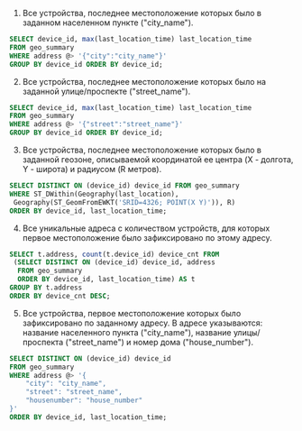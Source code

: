 1. Все устройства, последнее местоположение которых было в заданном населенном пункте ("city_name").

```sql
SELECT device_id, max(last_location_time) last_location_time 
FROM geo_summary 
WHERE address @> '{"city":"city_name"}' 
GROUP BY device_id ORDER BY device_id;
```

2. Все устройства, последнее местоположение которых было на заданной улице/проспекте ("street_name").

```sql
SELECT device_id, max(last_location_time) last_location_time 
FROM geo_summary 
WHERE address @> '{"street":"street_name"}' 
GROUP BY device_id ORDER BY device_id;
```

3. Все устройства, последнее местоположение которых было в заданной геозоне, описываемой координатой ее центра (X - долгота, Y - широта) и радиусом (R метров).

```sql
SELECT DISTINCT ON (device_id) device_id FROM geo_summary
WHERE ST_DWithin(Geography(last_location), 
 Geography(ST_GeomFromEWKT('SRID=4326; POINT(X Y)')), R)
ORDER BY device_id, last_location_time;
```

4. Все уникальные адреса с количеством устройств, для которых первое местоположение было зафиксировано по этому адресу.

```sql
SELECT t.address, count(t.device_id) device_cnt FROM 
 (SELECT DISTINCT ON (device_id) device_id, address
  FROM geo_summary
  ORDER BY device_id, last_location_time) AS t
GROUP BY t.address
ORDER BY device_cnt DESC;
```

5. Все устройства, первое местоположение которых было зафиксировано по заданному адресу. В адресе указываются: название населенного пункта ("city_name"), название улицы/проспекта ("street_name") и номер дома ("house_number").

```sql
SELECT DISTINCT ON (device_id) device_id
FROM geo_summary
WHERE address @> '{
    "city": "city_name",
    "street": "street_name",
    "housenumber": "house_number"
}'
ORDER BY device_id, last_location_time;
```
